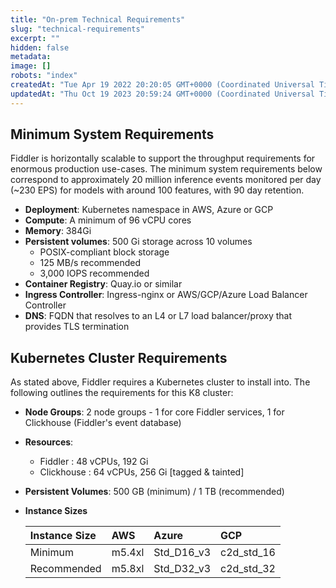 ```yaml
---
title: "On-prem Technical Requirements"
slug: "technical-requirements"
excerpt: ""
hidden: false
metadata: 
image: []
robots: "index"
createdAt: "Tue Apr 19 2022 20:20:05 GMT+0000 (Coordinated Universal Time)"
updatedAt: "Thu Oct 19 2023 20:59:24 GMT+0000 (Coordinated Universal Time)"
---
```

## Minimum System Requirements

Fiddler is horizontally scalable to support the throughput requirements for enormous production use-cases. The minimum system requirements below correspond to approximately 20 million inference events monitored per day (~230 EPS) for models with around 100 features, with 90 day retention.

- **Deployment**: Kubernetes namespace in AWS, Azure or GCP
- **Compute**: A minimum of 96 vCPU cores
- **Memory**: 384Gi
- **Persistent volumes**: 500 Gi storage across 10 volumes 
  - POSIX-compliant block storage
  - 125 MB/s recommended
  - 3,000 IOPS recommended
- **Container Registry**: Quay.io or similar
- **Ingress Controller**: Ingress-nginx or AWS/GCP/Azure Load Balancer Controller
- **DNS**: FQDN that resolves to an L4 or L7 load balancer/proxy that provides TLS termination

## Kubernetes Cluster Requirements

As stated above, Fiddler requires a Kubernetes cluster to install into.  The following outlines the requirements for this K8 cluster:

- **Node Groups**:  2 node groups -  1 for core Fiddler services, 1 for Clickhouse (Fiddler's event database)
- **Resources**:
  - Fiddler :  48 vCPUs, 192 Gi
  - Clickhouse :  64 vCPUs, 256 Gi [tagged & tainted]
- **Persistent Volumes**: 500 GB (minimum) /  1 TB (recommended)
- **Instance Sizes**

  | Instance Size | AWS    | Azure      | GCP        |
  | :------------ | :----- | :--------- | :--------- |
  | Minimum       | m5.4xl | Std_D16_v3 | c2d_std_16 |
  | Recommended   | m5.8xl | Std_D32_v3 | c2d_std_32 |